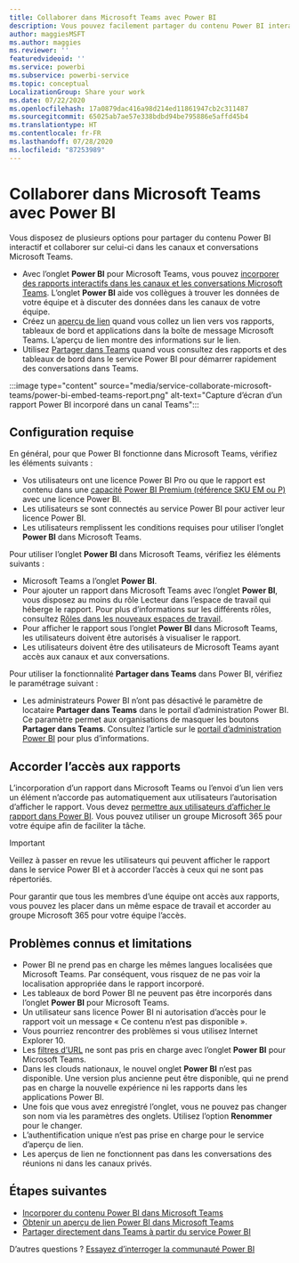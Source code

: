 ```yaml
---
title: Collaborer dans Microsoft Teams avec Power BI
description: Vous pouvez facilement partager du contenu Power BI interactif et collaborer sur celui-ci dans les canaux et conversations Microsoft Teams.
author: maggiesMSFT
ms.author: maggies
ms.reviewer: ''
featuredvideoid: ''
ms.service: powerbi
ms.subservice: powerbi-service
ms.topic: conceptual
LocalizationGroup: Share your work
ms.date: 07/22/2020
ms.openlocfilehash: 17a0879dac416a98d214ed11861947cb2c311487
ms.sourcegitcommit: 65025ab7ae57e338bdbd94be795886e5affd45b4
ms.translationtype: HT
ms.contentlocale: fr-FR
ms.lasthandoff: 07/28/2020
ms.locfileid: "87253989"
---
```

# <a name="collaborate-in-microsoft-teams-with-power-bi"></a>Collaborer dans Microsoft Teams avec Power BI

Vous disposez de plusieurs options pour partager du contenu Power BI interactif et collaborer sur celui-ci dans les canaux et conversations Microsoft Teams. 

- Avec l’onglet **Power BI** pour Microsoft Teams, vous pouvez [incorporer des rapports interactifs dans les canaux et les conversations Microsoft Teams](service-embed-report-microsoft-teams.md). L’onglet **Power BI** aide vos collègues à trouver les données de votre équipe et à discuter des données dans les canaux de votre équipe. 
- Créez un [aperçu de lien](service-teams-link-preview.md) quand vous collez un lien vers vos rapports, tableaux de bord et applications dans la boîte de message Microsoft Teams. L’aperçu de lien montre des informations sur le lien. 
- Utilisez [Partager dans Teams](service-share-report-teams.md) quand vous consultez des rapports et des tableaux de bord dans le service Power BI pour démarrer rapidement des conversations dans Teams.
 
:::image type="content" source="media/service-collaborate-microsoft-teams/power-bi-embed-teams-report.png" alt-text="Capture d’écran d’un rapport Power BI incorporé dans un canal Teams":::

## <a name="requirements"></a>Configuration requise

En général, pour que Power BI fonctionne dans Microsoft Teams, vérifiez les éléments suivants :

- Vos utilisateurs ont une licence Power BI Pro ou que le rapport est contenu dans une [capacité Power BI Premium (référence SKU EM ou P)](../admin/service-premium-what-is.md) avec une licence Power BI.
- Les utilisateurs se sont connectés au service Power BI pour activer leur licence Power BI.
- Les utilisateurs remplissent les conditions requises pour utiliser l’onglet **Power BI** dans Microsoft Teams.

Pour utiliser l’onglet **Power BI** dans Microsoft Teams, vérifiez les éléments suivants :

- Microsoft Teams a l’onglet **Power BI**.
- Pour ajouter un rapport dans Microsoft Teams avec l’onglet **Power BI**, vous disposez au moins du rôle Lecteur dans l’espace de travail qui héberge le rapport. Pour plus d’informations sur les différents rôles, consultez [Rôles dans les nouveaux espaces de travail](service-new-workspaces.md#roles-in-the-new-workspaces).
- Pour afficher le rapport sous l’onglet **Power BI** dans Microsoft Teams, les utilisateurs doivent être autorisés à visualiser le rapport.
- Les utilisateurs doivent être des utilisateurs de Microsoft Teams ayant accès aux canaux et aux conversations.

Pour utiliser la fonctionnalité **Partager dans Teams** dans Power BI, vérifiez le paramétrage suivant :

- Les administrateurs Power BI n’ont pas désactivé le paramètre de locataire **Partager dans Teams** dans le portail d’administration Power BI. Ce paramètre permet aux organisations de masquer les boutons **Partager dans Teams**. Consultez l’article sur le [portail d’administration Power BI](../admin/service-admin-portal.md#share-to-teams-tenant-setting) pour plus d’informations.

## <a name="grant-access-to-reports"></a>Accorder l’accès aux rapports

L’incorporation d’un rapport dans Microsoft Teams ou l’envoi d’un lien vers un élément n’accorde pas automatiquement aux utilisateurs l’autorisation d’afficher le rapport. Vous devez [permettre aux utilisateurs d’afficher le rapport dans Power BI](service-share-dashboards.md). Vous pouvez utiliser un groupe Microsoft 365 pour votre équipe afin de faciliter la tâche.

> [!IMPORTANT]
> Veillez à passer en revue les utilisateurs qui peuvent afficher le rapport dans le service Power BI et à accorder l’accès à ceux qui ne sont pas répertoriés.

Pour garantir que tous les membres d’une équipe ont accès aux rapports, vous pouvez les placer dans un même espace de travail et accorder au groupe Microsoft 365 pour votre équipe l’accès.

## <a name="known-issues-and-limitations"></a>Problèmes connus et limitations

- Power BI ne prend pas en charge les mêmes langues localisées que Microsoft Teams. Par conséquent, vous risquez de ne pas voir la localisation appropriée dans le rapport incorporé.
- Les tableaux de bord Power BI ne peuvent pas être incorporés dans l’onglet **Power BI** pour Microsoft Teams.
- Un utilisateur sans licence Power BI ni autorisation d’accès pour le rapport voit un message « Ce contenu n’est pas disponible ».
- Vous pourriez rencontrer des problèmes si vous utilisez Internet Explorer 10. <!--You can look at the [browsers support for Power BI](../consumer/end-user-browsers.md) and for [Microsoft 365](https://products.office.com/office-system-requirements#Browsers-section). -->
- Les [filtres d’URL](service-url-filters.md) ne sont pas pris en charge avec l’onglet **Power BI** pour Microsoft Teams.
- Dans les clouds nationaux, le nouvel onglet **Power BI** n’est pas disponible. Une version plus ancienne peut être disponible, qui ne prend pas en charge la nouvelle expérience ni les rapports dans les applications Power BI.
- Une fois que vous avez enregistré l’onglet, vous ne pouvez pas changer son nom via les paramètres des onglets. Utilisez l’option **Renommer** pour le changer.
- L’authentification unique n’est pas prise en charge pour le service d’aperçu de lien.
- Les aperçus de lien ne fonctionnent pas dans les conversations des réunions ni dans les canaux privés.

## <a name="next-steps"></a>Étapes suivantes

- [Incorporer du contenu Power BI dans Microsoft Teams](service-embed-report-microsoft-teams.md)
- [Obtenir un aperçu de lien Power BI dans Microsoft Teams](service-teams-link-preview.md)
- [Partager directement dans Teams à partir du service Power BI](service-share-report-teams.md)

D’autres questions ? [Essayez d’interroger la communauté Power BI](https://community.powerbi.com/)
